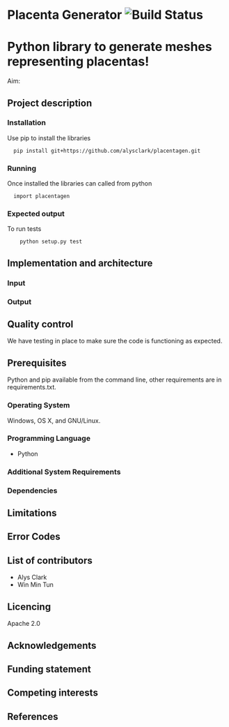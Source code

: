 # Placenta Generator ![Build Status](https://travis-ci.org/alysclark/placentagen.svg?branch=master)
# Python library to generate meshes representing placentas!

Aim:

## Project description


### Installation

Use pip to install the libraries
```
  pip install git+https://github.com/alysclark/placentagen.git
```
### Running

Once installed the libraries can called from python
```
  import placentagen
```

### Expected output
To run tests
```
    python setup.py test
```

## Implementation and architecture


### Input

### Output


## Quality control

We have testing in place to make sure the code is functioning as expected.

## Prerequisites

Python and pip available from the command line, other requirements are in requirements.txt.

### Operating System

Windows, OS X, and GNU/Linux.

### Programming Language
- Python

### Additional System Requirements

### Dependencies

## Limitations

## Error Codes

## List of contributors
- Alys Clark
- Win Min Tun

## Licencing
Apache 2.0
## Acknowledgements

## Funding statement

## Competing interests

## References





